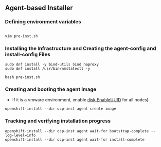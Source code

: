 ## Agent-based Installer

### Defining environment variables
~~~

vim pre-inst.sh
~~~

### Installing the Infrastructure and Creating the agent-config and install-config Files
~~~
sudo dnf install -y bind-utils bind haproxy
sudo dnf install /usr/bin/nmstatectl -y

bash pre-inst.sh
~~~

### Creating and booting the agent image

- If it is a vmware environment, enable [disk.EnableUUID](https://access.redhat.com/solutions/4606201) for all nodes)
~~~
openshift-install --dir ocp-inst agent create image
~~~


### Tracking and verifying installation progress 
~~~
openshift-install --dir ocp-inst agent wait-for bootstrap-complete --log-level=info
openshift-install --dir ocp-inst agent wait-for install-complete
~~~
